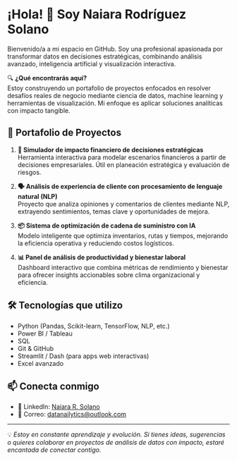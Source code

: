 # ¡Hola! 👋 Soy Naiara Rodríguez Solano

Bienvenido/a a mi espacio en GitHub. Soy una profesional apasionada por transformar datos en decisiones estratégicas, combinando análisis avanzado, inteligencia artificial y visualización interactiva.

🔍 **¿Qué encontrarás aquí?**  
Estoy construyendo un portafolio de proyectos enfocados en resolver desafíos reales de negocio mediante ciencia de datos, machine learning y herramientas de visualización. Mi enfoque es aplicar soluciones analíticas con impacto tangible.

## 🚀 Portafolio de Proyectos

1. **💸 Simulador de impacto financiero de decisiones estratégicas**  
   Herramienta interactiva para modelar escenarios financieros a partir de decisiones empresariales. Útil en planeación estratégica y evaluación de riesgos.

2. **🗣️ Análisis de experiencia de cliente con procesamiento de lenguaje natural (NLP)**  
   Proyecto que analiza opiniones y comentarios de clientes mediante NLP, extrayendo sentimientos, temas clave y oportunidades de mejora.

3. **📦 Sistema de optimización de cadena de suministro con IA**  
   Modelo inteligente que optimiza inventarios, rutas y tiempos, mejorando la eficiencia operativa y reduciendo costos logísticos.

4. **📊 Panel de análisis de productividad y bienestar laboral**  
   Dashboard interactivo que combina métricas de rendimiento y bienestar para ofrecer insights accionables sobre clima organizacional y eficiencia.

## 🛠️ Tecnologías que utilizo
- Python (Pandas, Scikit-learn, TensorFlow, NLP, etc.)
- Power BI / Tableau
- SQL
- Git & GitHub
- Streamlit / Dash (para apps web interactivas)
- Excel avanzado

## 📫 Conecta conmigo

- 💼 LinkedIn: [Naiara R. Solano](https://www.linkedin.com/in/naiara-rsolano)  
- 📧 Correo: [datanailytics@outlook.com](mailto:datanailytics@outlook.com)

---

💡 *Estoy en constante aprendizaje y evolución. Si tienes ideas, sugerencias o quieres colaborar en proyectos de análisis de datos con impacto, estaré encantada de conectar contigo.*

